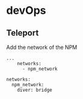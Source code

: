 # devOps


## Teleport

Add the network of the NPM

```docker
...
    networks:
      - npm_network

networks:
  npm_network:
    diver: bridge
```